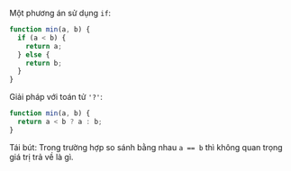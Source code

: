Một phương án sử dụng `if`:

```js
function min(a, b) {
  if (a < b) {
    return a;
  } else {
    return b;
  }
}
```

Giải pháp với toán tử `'?'`:

```js
function min(a, b) {
  return a < b ? a : b;
}
```

Tái bút: Trong trường hợp so sánh bằng nhau `a == b` thì không quan trọng giá trị trả về là gì.